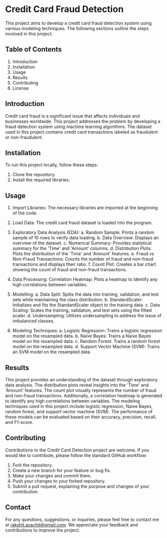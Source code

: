 # Credit Card Fraud Detection
This project aims to develop a credit card fraud detection system using various modeling techniques. The following sections outline the steps involved in this project.

## Table of Contents

1. Introduction
2. Installation
3. Usage
4. Results
5. Contributing
6. License

## Introduction
Credit card fraud is a significant issue that affects individuals and businesses worldwide. This project addresses the problem by developing a fraud detection system using machine learning algorithms. The dataset used in this project contains credit card transactions labeled as fraudulent or non-fraudulent.

## Installation
To run this project locally, follow these steps:

1. Clone the repository.
2. Install the required libraries.

## Usage

1. Import Libraries: The necessary libraries are imported at the beginning of the code.

2. Load Data: The credit card fraud dataset is loaded into the program.

3. Exploratory Data Analysis (EDA):
a. Random Sample: Prints a random sample of 10 rows to verify data loading.
b. Data Overview: Displays an overview of the dataset.
c. Numerical Summary: Provides statistical summary for the 'Time' and 'Amount' columns.
d. Distribution Plots: Plots the distribution of the 'Time' and 'Amount' features.
e. Fraud vs Non-Fraud Transactions: Counts the number of fraud and non-fraud transactions and displays their ratio.
f. Count Plot: Creates a bar chart showing the count of fraud and non-fraud transactions.

4. Data Processing:
Correlation Heatmap: Plots a heatmap to identify any high correlations between variables.

5. Modelling:
a. Data Split: Splits the data into training, validation, and test sets while maintaining the class distribution.
b. StandardScaler: Initializes and fits the StandardScaler object to the training data.
c. Data Scaling: Scales the training, validation, and test sets using the fitted scaler.
d. Undersampling: Utilizes undersampling to address the issue of imbalanced classes.

6. Modeling Techniques:
a. Logistic Regression: Trains a logistic regression model on the resampled data.
b. Naive Bayes: Trains a Naive Bayes model on the resampled data.
c. Random Forest: Trains a random forest model on the resampled data.
d. Support Vector Machine (SVM): Trains an SVM model on the resampled data.

## Results
This project provides an understanding of the dataset through exploratory data analysis. The distribution plots reveal insights into the 'Time' and 'Amount' features. The count plot visually represents the number of fraud and non-fraud transactions. Additionally, a correlation heatmap is generated to identify any high correlations between variables.
The modeling techniques used in this project include logistic regression, Naive Bayes, random forest, and support vector machine (SVM). The performance of these models can be evaluated based on their accuracy, precision, recall, and F1-score.

## Contributing
Contributions to the Credit Card Detection project are welcome. If you would like to contribute, please follow the standard GitHub workflow:
1. Fork the repository.
2. Create a new branch for your feature or bug fix.
3. Make your changes and commit them.
4. Push your changes to your forked repository.
5. Submit a pull request, explaining the purpose and changes of your contribution.

## Contact
For any questions, suggestions, or inquiries, please feel free to contact me at [rakshit.ayachit@gmail.com](mailto:rakshit.ayachit@gmail.com). We appreciate your feedback and contributions to improve the project.


